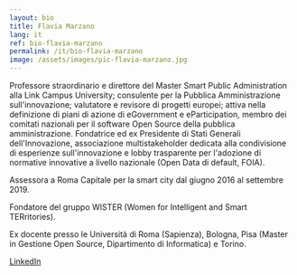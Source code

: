 ```yaml
---
layout: bio
title: Flavia Marzano
lang: it
ref: bio-flavia-marzano
permalink: /it/bio-flavia-marzano
image: /assets/images/pic-flavia-marzano.jpg
---
```


Professore straordinario e direttore del Master Smart Public Administration alla Link Campus University; consulente per la Pubblica Amministrazione sull'innovazione; valutatore e revisore di progetti europei; attiva nella definizione di piani di azione di eGovernment e eParticipation, membro dei comitati nazionali per il software Open Source della pubblica amministrazione. Fondatrice ed ex Presidente di Stati Generali dell'Innovazione, associazione multistakeholder dedicata alla condivisione di esperienze sull'innovazione e lobby trasparente per l'adozione di normative innovative a livello nazionale (Open Data di default, FOIA).

Assessora a Roma Capitale per la smart city dal giugno 2016 al settembre 2019.

Fondatore del gruppo WISTER (Women for Intelligent and Smart TERritories).

Ex docente presso le Università di Roma (Sapienza), Bologna, Pisa (Master in Gestione Open Source, Dipartimento di Informatica) e Torino.

[LinkedIn](https://www.linkedin.com/in/flaviamarzano/)
